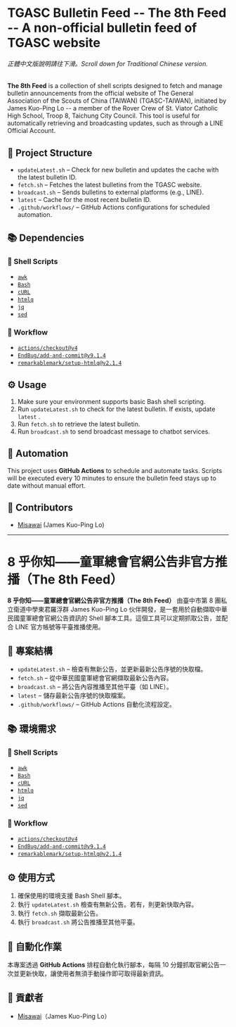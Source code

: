 # TGASC Bulletin Feed -- The 8th Feed -- A non-official bulletin feed of TGASC website

###### 正體中文版說明請往下滑。Scroll down for Traditional Chinese version.
**The 8th Feed** is a collection of shell scripts designed to fetch and manage bulletin announcements from the official website of The General Association of the Scouts of China (TAIWAN) (TGASC-TAIWAN), initiated by James Kuo-Ping Lo -- a member of the Rover Crew of St. Viator Catholic High School, Troop 8, Taichung City Council. This tool is useful for automatically retrieving and broadcasting updates, such as through a LINE Official Account.

## 📁 Project Structure

- `updateLatest.sh` – Check for new bulletin and updates the cache with the latest bulletin ID.
- `fetch.sh` – Fetches the latest bulletins from the TGASC website.
- `broadcast.sh` –  Sends bulletins to external platforms (e.g., LINE).
- `latest` – Cache for the most recent bulletin ID.
- `.github/workflows/` – GitHub Actions configurations for scheduled automation.

## 📚 Dependencies

### 🐚 Shell Scripts

- [`awk`](https://www.gnu.org/software/gawk/)
- [`Bash`](https://www.gnu.org/software/bash/)
- [`cURL`](https://github.com/curl/curl)
- [`htmlq`](https://github.com/mgdm/htmlq)
- [`jq`](https://github.com/jqlang/jq)
- [`sed`](https://www.gnu.org/software/sed/)

### 🌊 Workflow

- [`actions/checkout@v4`](https://github.com/actions/checkout)
- [`EndBug/add-and-commit@v9.1.4`](https://github.com/EndBug/add-and-commit)
- [`remarkablemark/setup-htmlq@v2.1.4`](https://github.com/remarkablemark/setup-htmlq)

## ⚙️ Usage

1. Make sure your environment supports basic Bash shell scripting.
2. Run `updateLatest.sh` to check for the latest bulletin. If exists, update `latest` .
3. Run `fetch.sh` to retrieve the latest bulletin.
4. Run `broadcast.sh` to send broadcast message to chatbot services.

## 🔄 Automation

This project uses **GitHub Actions** to schedule and automate tasks. Scripts will be executed every 10 minutes to ensure the bulletin feed stays up to date without manual effort.

## 👥 Contributors

- [Misawai](https://github.com/Misawai) (James Kuo-Ping Lo)

----
# 8 乎你知——童軍總會官網公告非官方推播（The 8th Feed）

**8 乎你知——童軍總會官網公告非官方推播（The 8th Feed）** 由臺中市第 8 團私立衛道中學東君羅浮群 James Kuo-Ping Lo 伙伴開發，是一套用於自動擷取中華民國童軍總會官網公告資訊的 Shell 腳本工具。這個工具可以定期抓取公告，並配合 LINE 官方帳號等平臺推播使用。

## 📁 專案結構

- `updateLatest.sh` – 檢查有無新公告，並更新最新公告序號的快取檔。
- `fetch.sh` – 從中華民國童軍總會官網擷取最新公告內容。
- `broadcast.sh` – 將公告內容推播至其他平臺（如 LINE）。
- `latest` – 儲存最新公告序號的快取檔案。
- `.github/workflows/` – GitHub Actions 自動化流程設定。

## 📚 環境需求

### 🐚 Shell Scripts

- [`awk`](https://www.gnu.org/software/gawk/)
- [`Bash`](https://www.gnu.org/software/bash/)
- [`cURL`](https://github.com/curl/curl)
- [`htmlq`](https://github.com/mgdm/htmlq)
- [`jq`](https://github.com/jqlang/jq)
- [`sed`](https://www.gnu.org/software/sed/)

### 🌊 Workflow

- [`actions/checkout@v4`](https://github.com/actions/checkout)
- [`EndBug/add-and-commit@v9.1.4`](https://github.com/EndBug/add-and-commit)
- [`remarkablemark/setup-htmlq@v2.1.4`](https://github.com/remarkablemark/setup-htmlq)

## ⚙️ 使用方式

1. 確保使用的環境支援 Bash Shell 腳本。
2. 執行 `updateLatest.sh` 檢查有無新公告。若有，則更新快取內容。
3. 執行 `fetch.sh` 擷取最新公告。
4. 執行 `broadcast.sh` 將公告推播至其他平臺。

## 🔄 自動化作業

本專案透過 **GitHub Actions** 排程自動化執行腳本，每隔 10 分鐘抓取官網公告一次並更新快取，讓使用者無須手動操作即可取得最新資訊。

## 👥 貢獻者

- [Misawai](https://github.com/Misawai)（James Kuo-Ping Lo）
